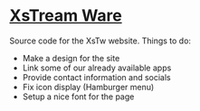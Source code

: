 # [XsTream Ware](https://xstreamware.com)

Source code for the XsTw website. Things to do:

- Make a design for the site
- Link some of our already available apps
- Provide contact information and socials
- Fix icon display (Hamburger menu)
- Setup a nice font for the page
